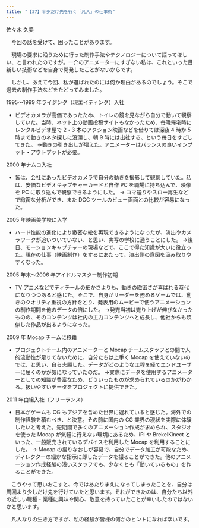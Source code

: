 ```yaml
---
title: "【37】半歩だけ先を行く「凡人」の仕事術"
---
```



佐々木 久美


　今回の話を受けて、困ったことがあります。

　現場の要求に沿うために行った制作手法やテクノロジーについて語ってほしい、と言われたのですが。一介のアニメーターにすぎない私は、これといった目新しい技術などを自身で開発したことがないからです。

　しかし、あえて今回、私が選ばれたのには何か理由があるのでしょう。そこで過去の制作手法などをたどってみました。

1995～1999 年ライジング（現エイティング）入社

  - ビデオカメラが高価であったため、トイレの鏡を見ながら自分で動いて観察していた。当時、ネット上の動画投稿サイトもなかったため、毎晩帰宅時にレンタルビデオ屋で 2・3 本のアクション映画などを借りては深夜 4 時か 5 時まで動きのネタ探しに没頭し、朝 9 時には出社する、という毎日をすごしてきた。 →動きの引き出しが増えた。アニメーターはバランスの良いインプット・アウトプットが必要。

2000 年ナムコ入社

  - 皆は、会社にあったビデオカメラで自分の動きを撮影して観察していた。私は、安価なビデオキャプチャーカードと自作 PC を職場に持ち込んで、映像を PC に取り込んで観察できるようにした。 → コマ送りやスロー再生などで緻密な分析ができ、また DCC ツールのビュー画面との比較が容易になった。

2005 年映画美学校に入学

  - ハード性能の進化により緻密な絵を再現できるようになったが、演出やカメラワークが追いついていない、と思い、実写の学校に通うことにした。 →後日、モーションキャプチャーの現場などで、ここで得た知識が大いに役立った。現在の仕事（映画制作）をするにあたって、演出側の意図を汲み取りやすくなった。

2005 年末～2006 年アイドルマスター制作初期

  - TV アニメなどでディテールの細かさよりも、動きの緻密さが喜ばれる時代になりつつあると感じた。そこで、自身がリーダーを務めるゲームでは、動きのクオリティ重視の方針をとり、発表用のムービーで使うアニメーションの制作期間を他のデータの倍にした。 →発売当初は売り上げが伸びなかったものの、そのコンテンツは社内の主力コンテンツへと成長し、他社からも類似した作品が出るようになった。

2009 年 Mocap チームに移籍

  - プロジェクトチーム内のアニメーターと Mocap チームスタッフとの間で人的流動性が足りてないために、自分たちは上手く Mocap を使えていないのでは、と思い、自ら志願した。データがどのような工程を経てエンドユーザーに届くのかが気になっていたのだ。 →実際にデータを使用するアニメーターとしての知識が豊富なため、どういったものが求められているのかがわかる。扱いやすいデータをプロジェクトに提供できた。

2011 年白組入社（フリーランス）

  - 日本がゲームも CG もアジアを含めた世界に遅れていると感じた。海外での制作経験を積むべき、と決意。その前に国内の CG 業界の現状を実際に体験したいと考えた。短期間で多くのアニメーション作成が求められ、スタジオを使った Mocap が気軽に行えない環境にあるため、iPi や BrekelKinect といった、一般販売されているデバイスを利用した Mocap を利用することにした。 → Mocap の撮りなおしが容易で、自分でデータ加工が可能なため、ディレクターの細かな指示に即したデータを撮ることができた。他のアニメーション作成経験の浅いスタッフでも、少なくとも「動いているもの」を作ることができた。

　こうやって思いおこすと、今ではあたりまえになってしまったことを、自分は周囲より少しだけ先を行けていたと思います。それができたのは、自分たち以外の近しい職種・業種に興味や関心、敬意を持っていたことが幸いしたのではないかと思います。

　凡人なりの生き方ですが、私の経験が皆様の何かのヒントになれば幸いです。
